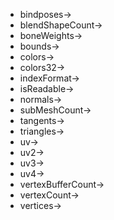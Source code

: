 - bindposes->
- blendShapeCount->
- boneWeights->
- bounds->
- colors->
- colors32->
- indexFormat->
- isReadable->
- normals->
- subMeshCount->
- tangents->
- triangles->
- uv->
- uv2->
- uv3->
- uv4->
- vertexBufferCount->
- vertexCount->
- vertices->
